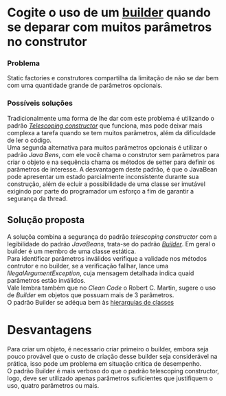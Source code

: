 # Cogite o uso de um [builder](https://refactoring.guru/pt-br/design-patterns/builder) quando se deparar com muitos parâmetros no construtor

### Problema
Static factories e construtores compartilha da limitação de não se dar bem com uma quantidade grande 
de parâmetros opcionais. 

### Possíveis soluções
Tradicionalmente uma forma de lhe dar com este problema é utilizando o padrão 
[*Telescoping constructor*](http://www.javabyexamples.com/telescoping-constructor-in-java) que funciona, mas 
pode deixar mais complexa a tarefa quando se tem muitos parâmetros, além da dificuldade de ler o código. </br>
Uma segunda alternativa para muitos parâmetros opcionais é utilizar o padrão *Java Bens*, com ele você chama 
o construtor sem parâmetros para criar o objeto e na sequência chama os métodos de setter para definir 
os parâmetros de interesse. A desvantagem deste padrão, é que o JavaBean pode apresentar um estado parcialmente 
inconsistente durante sua construção, além de ecluir a possibilidade de uma classe ser imutável exigindo 
por parte do programador um esforço a fim de garantir a segurança da thread.

## Solução proposta
A soluçõa combina a segurança do padrão *telescoping constructor* com a legibilidade do padrão 
*JavaBeans*, trata-se do padrão [*Builder*](src/main/java/com/effectivejava/chapter1/item2/builder/NutritionFacts.java). 
Em geral o builder é um membro de uma classe estática. </br>
Para identificar parâmetros inválidos verifique a validade nos métodos contrutor e no builder, se a 
verificação fallhar, lance uma *IllegalArgumentException*, cuja mensagem detalhada indica quaid parâmetros 
estão inválidos. </br>
Vale lembra também que no *Clean Code* o Robert C. Martin, sugere o uso de *Builder* em objetos que possuam mais de 3 
parâmetros. </br>
O padrão Builder se adéqua bem às [hierarquias de classes](src/main/java/com/effectivejava/chapter1/item2/builderHierarquia)
 
# Desvantagens
Para criar um objeto, é necessario criar primeiro o builder, embora seja pouco provável que o custo de criação 
desse builder seja considerável na prática, isso pode um problema em situação crítica de desempenho. </br>
O padrão Builder é mais verboso do que o padrão telescoping constructor, logo, deve ser utilizado 
apenas parâmetros suficientes que justifiquem o uso, quatro parâmetros ou mais.

